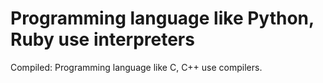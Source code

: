 # Programming language like Python, Ruby use interpreters

Compiled: Programming language like C, C++ use compilers.